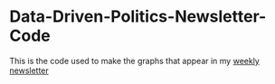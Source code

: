 # Data-Driven-Politics-Newsletter-Code
This is the code used to make the graphs that appear in my
<a href= "https://politicaldataanalytics.com/">weekly newsletter</a>
